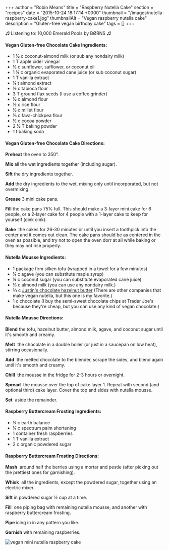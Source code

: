 +++
author = "Robin Means"
title = "Raspberry Nutella Cake"
section = "recipes"
date = "2015-10-24 18:17:14 +0000"
thumbnail = "/images/nutella-raspberry-cake1.jpg"
thumbnailAlt = "Vegan raspberry nutella cake"
description = "Gluten-free vegan birthday cake"
tags = []
+++

♫&nbsp;Listening to: 10,000 Emerald Pools by BØRNS ♫



#### Vegan Gluten-free Chocolate Cake Ingredients:

- 1 ½&nbsp;c coconut-almond milk (or sub any nondairy milk)
- 1 T apple cider vinegar
- ½ c sunflower, safflower, or coconut oil
- 1 ¼ c organic evaporated cane juice (or sub coconut sugar)
- 1 T vanilla extract
- ¼ t almond extract
- ½ c tapioca flour
- 3 T ground flax seeds (I use a coffee grinder)
- ½ c almond flour
- ½ c rice flour
- ½ c millet flour
- ⅓ c fava-chickpea flour
- ½ c cocoa powder
- 2 ½ T baking powder
- 1 t baking soda



#### Vegan Gluten-free Chocolate Cake Directions:

**Preheat** the oven to 350°.

**Mix** all the wet ingredients together (including sugar).

**Sift** the dry ingredients together.

**Add** the dry ingredients to the wet, mixing only until incorporated, but not overmixing.

**Grease** 3 mini cake pans.

**Fill** the cake pans 75% full. This should make a 3-layer mini cake for 6 people, or a 2-layer cake for 4 people with a 1-layer cake to keep for yourself (oink oink).

**Bake** &nbsp;the cakes for 26-30 minutes or until you insert a toothpick into the center and it comes out clean. The cake pans should be as centered in the oven as possible, and try not to open the oven dorr at all while baking or they may not rise properly.





#### Nutella Mousse Ingredients:

- 1 package firm silken tofu (wrapped in a towel for a few minutes)
- ¼ c agave (you can substitute maple syrup)
- ¼ c coconut sugar (you can substitute evaporated cane juice)
- ⅓ c almond milk (you can use any nondairy milk.)
- ⅔ c&nbsp;[Justin's chocolate hazelnut butter](http://justins.com/item/chocolate-hazelnut-butter/) (There are other companies that make vegan nutella, but this one is my favorite.)
- 1 c chocolate (I buy the semi-sweet chocolate chips at Trader Joe's because they're cheap, but you can use any kind of vegan chocolate.)



#### Nutella Mousse Directions:

**Blend** the tofu, hazelnut butter, almond milk, agave, and coconut sugar until it's smooth and creamy.

**Melt** &nbsp;the chocolate in a double boiler (or just in a saucepan on low heat), stirring occasionally.

**Add** &nbsp;the melted chocolate to the blender, scrape the sides, and blend again until it's smooth and creamy.

**Chill** &nbsp;the mousse in the fridge for 2-3 hours or overnight.

**Spread** &nbsp;the mousse over the top of cake layer 1. Repeat with second (and optional third) cake layer. Cover the top and sides with nutella mousse.

**Set** &nbsp;aside the remainder.





#### Raspberry Buttercream Frosting Ingredients:

- ¼ c&nbsp;earth balance
- ¼ c spectrum palm shortening
- 1 container fresh raspberries
- 1 T&nbsp;vanilla extract
- 2 c organic powdered sugar



#### Raspberry Buttercream Frosting Directions:

**Mash** &nbsp;around half the berries using a mortar and pestle (after picking out the prettiest ones for garnishing).

**Whisk** &nbsp;all the ingredients, except the powdered sugar, together using an electric mixer.

**Sift** in powdered sugar ½ cup at a time.

**Fill** &nbsp;one piping bag with remaining nutella mousse, and another with raspberry buttercream frosting.

**Pipe** icing in in any pattern you like.

**Garnish** with remaining raspberries.

![vegan mini nutella raspberry cake](/images/nutella-raspberry-cake2.jpg)

